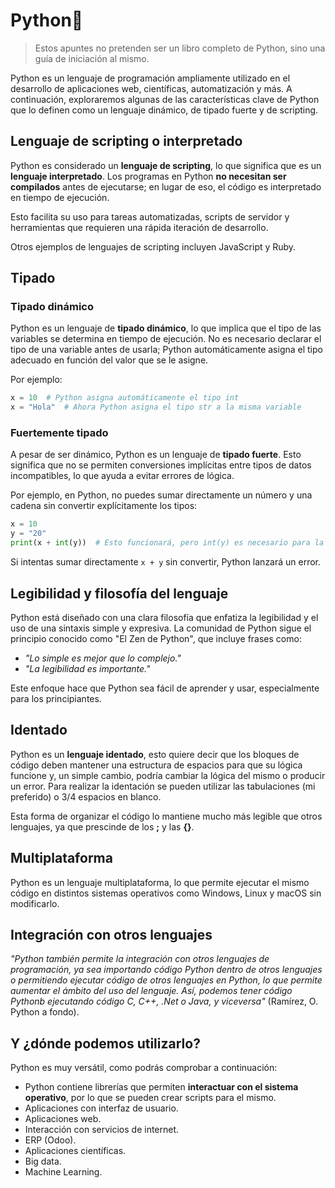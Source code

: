 # Python🐍
> Estos apuntes no pretenden ser un libro completo de Python, sino una guía de iniciación al mismo.

Python es un lenguaje de programación ampliamente utilizado en el desarrollo de aplicaciones web, científicas, automatización y más.
A continuación, exploraremos algunas de las características clave de Python que lo definen como un lenguaje dinámico, de tipado fuerte y de scripting.


## Lenguaje de scripting o interpretado

Python es considerado un **lenguaje de scripting**, lo que significa que es un **lenguaje interpretado**.
Los programas en Python **no necesitan ser compilados** antes de ejecutarse; en lugar de eso, el código es interpretado en tiempo de ejecución.

Esto facilita su uso para tareas automatizadas, scripts de servidor y herramientas que requieren una rápida iteración de desarrollo.

Otros ejemplos de lenguajes de scripting incluyen JavaScript y Ruby.

## Tipado
### Tipado dinámico

Python es un lenguaje de **tipado dinámico**, lo que implica que el tipo de las variables se determina en tiempo de ejecución. No es necesario declarar el tipo de una variable antes de usarla; Python automáticamente asigna el tipo adecuado en función del valor que se le asigne.

Por ejemplo:

```python
x = 10  # Python asigna automáticamente el tipo int
x = "Hola"  # Ahora Python asigna el tipo str a la misma variable
```

### Fuertemente tipado
A pesar de ser dinámico, Python es un lenguaje de **tipado fuerte**. Esto significa que no se permiten conversiones implícitas entre tipos de datos incompatibles, lo que ayuda a evitar errores de lógica.

Por ejemplo, en Python, no puedes sumar directamente un número y una cadena sin convertir explícitamente los tipos:

```python
x = 10
y = "20"
print(x + int(y))  # Esto funcionará, pero int(y) es necesario para la conversión
```
Si intentas sumar directamente `x + y` sin convertir, Python lanzará un error.

## Legibilidad y filosofía del lenguaje
Python está diseñado con una clara filosofía que enfatiza la legibilidad y el uso de una sintaxis simple y expresiva. La comunidad de Python sigue el principio conocido como "El Zen de Python", que incluye frases como:
- *"Lo simple es mejor que lo complejo."*
- *"La legibilidad es importante."*

Este enfoque hace que Python sea fácil de aprender y usar, especialmente para los principiantes.

## Identado
Python es un **lenguaje identado**, esto quiere decir que los bloques de código deben mantener una estructura de espacios para que su lógica funcione y, un simple cambio, podría cambiar la lógica del mismo o producir un error.
Para realizar la identación se pueden utilizar las tabulaciones (mi preferido) o 3/4 espacios en blanco.

Esta forma de organizar el código lo mantiene mucho más legible que otros lenguajes, ya que prescinde de los **;** y las **{}**.

## Multiplataforma
Python es un lenguaje multiplataforma, lo que permite ejecutar el mismo código en distintos sistemas operativos como Windows, Linux y macOS sin modificarlo.

## Integración con otros lenguajes
*"Python también permite la integración con otros lenguajes de programación, ya sea importando código Python dentro de otros lenguajes o permitiendo ejecutar código de otros lenguajes en Python, lo que permite aumentar el ámbito del uso del lenguaje.*
*Así, podemos tener código Pythonb ejecutando código C, C++, .Net o Java, y viceversa"* (Ramírez, O. Python a fondo).

## Y ¿dónde podemos utilizarlo?
Python es muy versátil, como podrás comprobar a continuación:
- Python contiene librerías que permiten **interactuar con el sistema operativo**, por lo que se pueden crear scripts para el mismo.
- Aplicaciones con interfaz de usuario.
- Aplicaciones web.
- Interacción con servicios de internet.
- ERP (Odoo).
- Aplicaciones científicas.
- Big data.
- Machine Learning.
